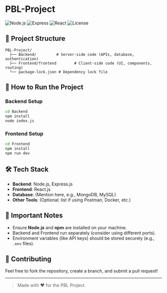 # PBL-Project

![Node.js](https://img.shields.io/badge/Node.js-16.x-brightgreen)
![Express](https://img.shields.io/badge/Express.js-Backend-blue)
![React](https://img.shields.io/badge/React-Frontend-blueviolet)
![License](https://img.shields.io/badge/License-MIT-yellow.svg)

## 📂 Project Structure

```
PBL-Project/
  ├── Backend/         # Server-side code (APIs, database, authentication)
  ├── Frontend/frontend        # Client-side code (UI, components, routing)
  └── package-lock.json # Dependency lock file
```

## 🚀 How to Run the Project

### Backend Setup

```bash
cd Backend
npm install
node index.js
```

### Frontend Setup

```bash
cd Frontend
npm install
npm run dev
```

## 🛠 Tech Stack

- **Backend**: Node.js, Express.js
- **Frontend**: React.js
- **Database**: (Mention here, e.g., MongoDB, MySQL)
- **Other Tools**: (Optional: list if using Postman, Docker, etc.)

## 📌 Important Notes

- Ensure **Node.js** and **npm** are installed on your machine.
- Backend and Frontend run separately (consider using different ports).
- Environment variables (like API keys) should be stored securely (e.g., `.env` files).

## 🤝 Contributing

Feel free to fork the repository, create a branch, and submit a pull request!

---

> Made with ❤️ for the PBL Project.
